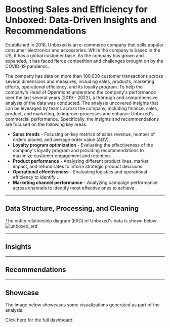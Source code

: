 # Boosting Sales and Efficiency for Unboxed: Data-Driven Insights and Recommendations
Established in 2018, Unboxed is an e-commerce company that sells popular consumer electronics and accessories. While the company is based in the US, it has a global customer base. As the company has grown and expanded, it has faced fierce competition and challenges brought on by the COVID-19 pandemic. 

The company has data on more than 100,000 customer transactions across several dimensions and measures, including sales, products, marketing efforts, operational efficiency, and its loyalty program. To help the company's Head of Operations understand the company's performance over the last several years (2019 - 2022), a thorough and comprehensive analysis of the data was conducted. The analysis uncovered insights that can be leveraged by teams across the company, including finance, sales, product, and marketing, to improve processes and enhance Unboxed's commercial performance. Specifically, the insights and recommendations are focused on the following key areas:

* **Sales trends** - Focusing on key metrics of sales revenue, number of orders placed, and average order value (AOV).
* **Loyalty program optimization** - Evaluating the effectiveness of the company's loyalty program and providing recommendations to maximize customer engagement and retention.
* **Product performance** - Analyzing different product lines, market impact, and refund rates to inform strategic product decisions.
* **Operational effectiveness** - Evaluating logistics and operational efficiency to identify <X>.
* **Marketing channel performance** - Analyzing campaign performance across channels to identify most effective ones to achieve <X>.

---
## Data Structure, Processing, and Cleaning
The entity relationship diagram (ERD) of Unboxed's data is shown below:
![unboxed_erd](https://github.com/ruiruigao/unboxed_ecommerce/assets/67876553/88252500-7751-4f10-b122-8066d0016340)


---
## Insights

---
## Recommendations

---
## Showcase

The image below showcases some visualizations generated as part of the analysis. 

Click here for the full dashboard.
